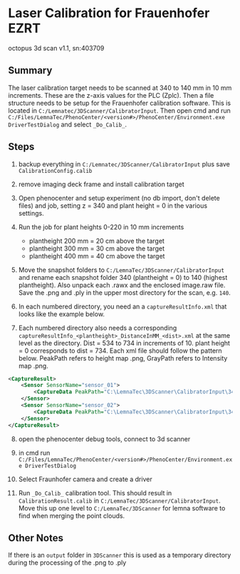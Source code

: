 # Laser Calibration for Frauenhofer EZRT

octopus 3d scan v1.1, sn:403709

## Summary
The laser calibration target needs to be scanned at 340 to 140 mm in 10 mm increments. These are the z-axis values for the PLC (Zplc).  Then a file structure needs to be setup for the Frauenhofer calibration software. This is located in  `C:/Lemnatec/3DScanner/CalibratorInput`. Then open cmd and run `C:/Files/LemnaTec/PhenoCenter/<version#>/PhenoCenter/Environment.exe DriverTestDialog` and select `_Do_Calib_`.

## Steps
1. backup everything in `C:/Lemnatec/3DScanner/CalibratorInput` plus save `CalibrationConfig.calib`

2. remove imaging deck frame and install calibration target

3. Open phenocenter
and setup experiment (no db import, don't delete files) and job, setting z = 340 and plant height = 0 in the various settings.

4. Run the job for plant heights 0-220 in 10 mm increments
	- plantheight 200 mm = 20 cm above the target
	- plantheight 300 mm = 30 cm above the target
	- plantheight 400 mm = 40 cm above the target

5. Move the snapshot folders to `C:/LemnaTec/3DScanner/CalibratorInput` and rename each snapshot folder 340 (plantheight = 0) to 140 (highest plantheight). Also unpack each .rawx and the enclosed image.raw file. Save the .png and .ply in the upper most directory for the scan, e.g. `140`.

6. In each numbered directory, you need an a `captureResultInfo.xml` that looks like the example below.

7. Each numbered directory also needs a corresponding `captureResultInfo_<plantheight>_DistanceInMM_<dist>.xml` at the same level as the directory. Dist = 534 to 734 in increments of 10. plant height = 0 corresponds to dist = 734. Each xml file should follow the pattern below. PeakPath refers to height map .png, GrayPath refers to Intensity map .png.

```xml
<CaptureResult>
	<Sensor SensorName="sensor_01">
		<CaptureData PeakPath="C:\LemnaTec\3DScanner\CalibratorInput\340\sensor0_Height.png" GreyPath="C:\LemnaTec\3DScanner\CalibratorInput\340\sensor0_Intensity.png"/>
	</Sensor>
	<Sensor SensorName="sensor_02">
		<CaptureData PeakPath="C:\LemnaTec\3DScanner\CalibratorInput\340\sensor1_Height.png" GreyPath="C:\LemnaTec\3DScanner\CalibratorInput\340\sensor1_Intensity.png"/>
	</Sensor>
</CaptureResult>
```
8. open the phenocenter debug tools, connect to 3d scanner

9. in cmd run `C:/Files/LemnaTec/PhenoCenter/<version#>/PhenoCenter/Environment.exe DriverTestDialog`

10. Select Fraunhofer camera and create a driver

11. Run `_Do_Calib_` calibration tool. This should result in `CalibrationResult.calib` in `C:/LemnaTec/3DScanner/CalibratorInput`.  Move this up one level to `C:/LemnaTec/3DScanner` for lemna software to find when merging the point clouds.

## Other Notes

If there is an `output` folder in `3DScanner` this is used as a temporary directory during the processing of the .png to .ply
